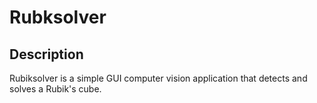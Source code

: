 # Rubksolver

## Description

Rubiksolver is a simple GUI computer vision application that detects and solves
a Rubik's cube.
